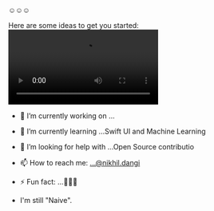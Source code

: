 ☺️☺️☺️

Here are some ideas to get you started:
![grab-landing-page](https://media.giphy.com/media/gen0pz7WHRGbyFYtkK/source.mp4)
- 🔭 I’m currently working on ...
- 🌱 I’m currently learning ...Swift UI and Machine Learning
- 🤔 I’m looking for help with ...Open Source contributio
- 📫 How to reach me: ...@nikhil.dangi
- ⚡ Fun fact: ...🙂🙃😊

- I'm still "Naive".
